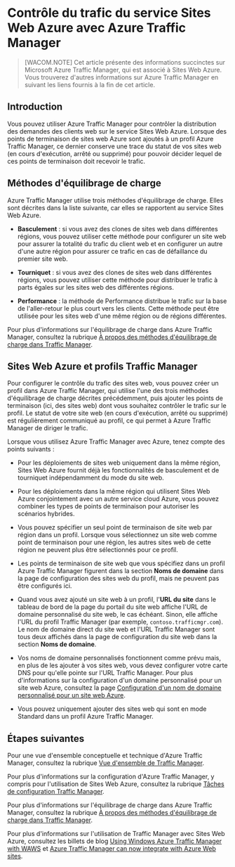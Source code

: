 <properties linkid="web-sites-traffic-manager" urlDisplayName="Controlling Windows Azure Websites Traffic with Azure Traffic Manager" pageTitle="Controlling Azure Websites Traffic with Azure Traffic Manager" metaKeywords="Azure Web Sites, Traffic Manager, request routing, round robin, failover, performance" description="This article provides summary information for  Azure Traffic Manager as it relates to Azure Websites." metaCanonical="" services="web-sites" documentationCenter="" title="Controlling Azure Websites Traffic with Azure Traffic Manager" authors="cephalin"  solutions="" writer="cephalin" manager="wpickett" editor="mollybos"  />

<tags ms.service="web-sites" ms.workload="web" ms.tgt_pltfrm="na" ms.devlang="na" ms.topic="article" ms.date="01/01/1900" ms.author="cephalin" />

# Contrôle du trafic du service Sites Web Azure avec Azure Traffic Manager

> [WACOM.NOTE] Cet article présente des informations succinctes sur Microsoft Azure Traffic Manager, qui est associé à Sites Web Azure. Vous trouverez d'autres informations sur Azure Traffic Manager en suivant les liens fournis à la fin de cet article.

## Introduction

Vous pouvez utiliser Azure Traffic Manager pour contrôler la distribution des demandes des clients web sur le service Sites Web Azure. Lorsque des points de terminaison de sites web Azure sont ajoutés à un profil Azure Traffic Manager, ce dernier conserve une trace du statut de vos sites web (en cours d'exécution, arrêté ou supprimé) pour pouvoir décider lequel de ces points de terminaison doit recevoir le trafic.

## Méthodes d'équilibrage de charge

Azure Traffic Manager utilise trois méthodes d'équilibrage de charge. Elles sont décrites dans la liste suivante, car elles se rapportent au service Sites Web Azure.

-   **Basculement** : si vous avez des clones de sites web dans différentes régions, vous pouvez utiliser cette méthode pour configurer un site web pour assurer la totalité du trafic du client web et en configurer un autre d'une autre région pour assurer ce trafic en cas de défaillance du premier site web.

-   **Tourniquet** : si vous avez des clones de sites web dans différentes régions, vous pouvez utiliser cette méthode pour distribuer le trafic à parts égales sur les sites web des différentes régions.

-   **Performance** : la méthode de Performance distribue le trafic sur la base de l'aller-retour le plus court vers les clients. Cette méthode peut être utilisée pour les sites web d'une même région ou de régions différentes.

Pour plus d'informations sur l'équilibrage de charge dans Azure Traffic Manager, consultez la rubrique [À propos des méthodes d'équilibrage de charge dans Traffic Manager][À propos des méthodes d'équilibrage de charge dans Traffic Manager].

## Sites Web Azure et profils Traffic Manager

Pour configurer le contrôle du trafic des sites web, vous pouvez créer un profil dans Azure Traffic Manager, qui utilise l'une des trois méthodes d'équilibrage de charge décrites précédemment, puis ajouter les points de terminaison (ici, des sites web) dont vous souhaitez contrôler le trafic sur le profil. Le statut de votre site web (en cours d'exécution, arrêté ou supprimé) est régulièrement communiqué au profil, ce qui permet à Azure Traffic Manager de diriger le trafic.

Lorsque vous utilisez Azure Traffic Manager avec Azure, tenez compte des points suivants :

-   Pour les déploiements de sites web uniquement dans la même région, Sites Web Azure fournit déjà les fonctionnalités de basculement et de tourniquet indépendamment du mode du site web.

-   Pour les déploiements dans la même région qui utilisent Sites Web Azure conjointement avec un autre service cloud Azure, vous pouvez combiner les types de points de terminaison pour autoriser les scénarios hybrides.

-   Vous pouvez spécifier un seul point de terminaison de site web par région dans un profil. Lorsque vous sélectionnez un site web comme point de terminaison pour une région, les autres sites web de cette région ne peuvent plus être sélectionnés pour ce profil.

-   Les points de terminaison de site web que vous spécifiez dans un profil Azure Traffic Manager figurent dans la section **Noms de domaine** dans la page de configuration des sites web du profil, mais ne peuvent pas être configurés ici.

-   Quand vous avez ajouté un site web à un profil, l'**URL du site** dans le tableau de bord de la page du portail du site web affiche l'URL de domaine personnalisé du site web, le cas échéant. Sinon, elle affiche l'URL du profil Traffic Manager (par exemple, `contoso.trafficmgr.com`). Le nom de domaine direct du site web et l'URL Traffic Manager sont tous deux affichés dans la page de configuration du site web dans la section **Noms de domaine**.

-   Vos noms de domaine personnalisés fonctionnent comme prévu mais, en plus de les ajouter à vos sites web, vous devez configurer votre carte DNS pour qu'elle pointe sur l'URL Traffic Manager. Pour plus d'informations sur la configuration d'un domaine personnalisé pour un site web Azure, consultez la page [Configuration d'un nom de domaine personnalisé pour un site web Azure][Configuration d'un nom de domaine personnalisé pour un site web Azure].

-   Vous pouvez uniquement ajouter des sites web qui sont en mode Standard dans un profil Azure Traffic Manager.

## Étapes suivantes

Pour une vue d'ensemble conceptuelle et technique d'Azure Traffic Manager, consultez la rubrique [Vue d'ensemble de Traffic Manager][Vue d'ensemble de Traffic Manager].

Pour plus d'informations sur la configuration d'Azure Traffic Manager, y compris pour l'utilisation de Sites Web Azure, consultez la rubrique [Tâches de configuration Traffic Manager][Tâches de configuration Traffic Manager].

Pour plus d'informations sur l'équilibrage de charge dans Azure Traffic Manager, consultez la rubrique [À propos des méthodes d'équilibrage de charge dans Traffic Manager][À propos des méthodes d'équilibrage de charge dans Traffic Manager].

Pour plus d'informations sur l'utilisation de Traffic Manager avec Sites Web Azure, consultez les billets de blog
[Using Windows Azure Traffic Manager with WAWS][Using Windows Azure Traffic Manager with WAWS] et [Azure Traffic Manager can now integrate with Azure Web sites][Azure Traffic Manager can now integrate with Azure Web sites].

  [À propos des méthodes d'équilibrage de charge dans Traffic Manager]: http://msdn.microsoft.com/fr-fr/library/windowsazure/dn339010.aspx
  [Configuration d'un nom de domaine personnalisé pour un site web Azure]: https://www.windowsazure.com/fr-fr/documentation/articles/web-sites-custom-domain-name/
  [Vue d'ensemble de Traffic Manager]: http://msdn.microsoft.com/fr-fr/library/windowsazure/hh744833.aspx
  [Tâches de configuration Traffic Manager]: http://msdn.microsoft.com/fr-fr/library/windowsazure/hh744830.aspx
  [Using Windows Azure Traffic Manager with WAWS]: http://blogs.msdn.com/b/waws/archive/2014/03/18/using-windows-azure-traffic-manager-with-waws.aspx
  [Azure Traffic Manager can now integrate with Azure Web sites]: http://azure.microsoft.com/blog/2014/03/27/azure-traffic-manager-can-now-integrate-with-azure-web-sites/
